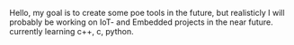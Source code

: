 Hello, my goal is to create some poe tools in the future, but realisticly I will probably be working on IoT- and Embedded projects in the near future.
currently learning c++, c, python.


<!---
narunya/narunya is a ✨ special ✨ repository because its `README.md` (this file) appears on your GitHub profile.
You can click the Preview link to take a look at your changes.
--->
